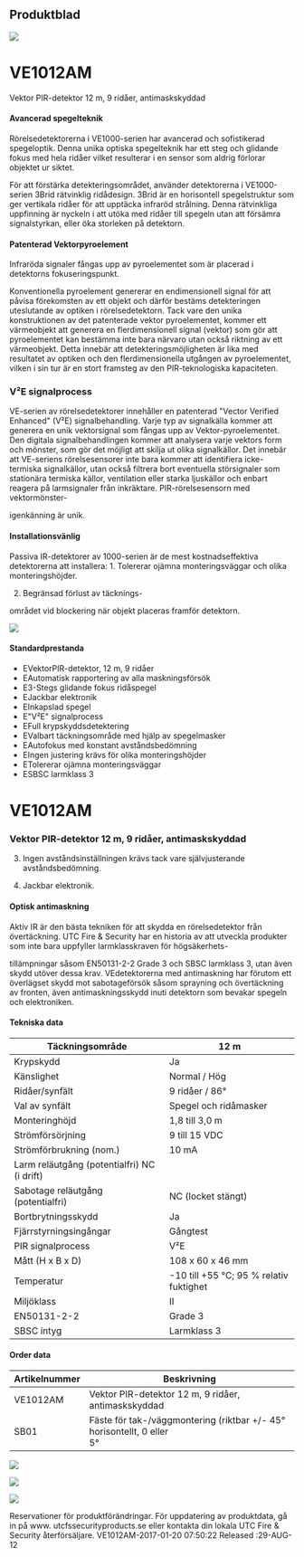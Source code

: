 ## Produktblad

![](_page_0_Picture_1.jpeg)

# VE1012AM

Vektor PIR-detektor 12 m, 9 ridåer, antimaskskyddad 

#### Avancerad spegelteknik

Rörelsedetektorerna i VE1000-serien har avancerad och sofistikerad spegeloptik. Denna unika optiska spegelteknik har ett steg och glidande fokus med hela ridåer vilket resulterar i en sensor som aldrig förlorar objektet ur siktet.

För att förstärka detekteringsområdet, använder detektorerna i VE1000-serien 3Brid rätvinklig ridådesign. 3Brid är en horisontell spegelstruktur som ger vertikala ridåer för att upptäcka infraröd strålning. Denna rätvinkliga uppfinning är nyckeln i att utöka med ridåer till spegeln utan att försämra signalstyrkan, eller öka storleken på detektorn.

#### Patenterad Vektorpyroelement

Infraröda signaler fångas upp av pyroelementet som är placerad i detektorns fokuseringspunkt.

Konventionella pyroelement genererar en endimensionell signal för att påvisa förekomsten av ett objekt och därför bestäms detekteringen uteslutande av optiken i rörelsedetektorn. Tack vare den unika konstruktionen av det patenterade vektor pyroelementet, kommer ett värmeobjekt att generera en flerdimensionell signal (vektor) som gör att pyroelementet kan bestämma inte bara närvaro utan också riktning av ett värmeobjekt. Detta innebär att detekteringsmöjligheten är lika med resultatet av optiken och den flerdimensionella utgången av pyroelementet, vilken i sin tur är en stort framsteg av den PIR-teknologiska kapaciteten.

### V²E signalprocess

VE-serien av rörelsedetektorer innehåller en patenterad "Vector Verified Enhanced" (V²E) signalbehandling. Varje typ av signalkälla kommer att generera en unik vektorsignal som fångas upp av Vektor-pyroelementet. Den digitala signalbehandlingen kommer att analysera varje vektors form och mönster, som gör det möjligt att skilja ut olika signalkällor. Det innebär att VE-seriens rörelsesensorer inte bara kommer att identifiera icke-termiska signalkällor, utan också filtrera bort eventuella störsignaler som stationära termiska källor, ventilation eller starka ljuskällor och enbart reagera på larmsignaler från inkräktare. PIR-rörelsesensorn med vektormönster-

igenkänning är unik.

#### Installationsvänlig

Passiva IR-detektorer av 1000-serien är de mest kostnadseffektiva detektorerna att installera: 1. Tolererar ojämna monteringsväggar och olika monteringshöjder.

2. Begränsad förlust av täcknings-

området vid blockering när objekt placeras framför detektorn.

![](_page_0_Picture_17.jpeg)

#### Standardprestanda

- EVektorPIR-detektor, 12 m, 9 ridåer
- EAutomatisk rapportering av alla maskningsförsök
- E3-Stegs glidande fokus ridåspegel
- EJackbar elektronik
- EInkapslad spegel
- E"V²E" signalprocess
- EFull krypskyddsdetektering
- EValbart täckningsområde med hjälp av spegelmasker
- EAutofokus med konstant avståndsbedömning
- EIngen justering krävs för olika monteringshöjder
- ETolererar ojämna monteringsväggar
- ESBSC larmklass 3

# VE1012AM

### Vektor PIR-detektor 12 m, 9 ridåer, antimaskskyddad

3. Ingen avståndsinställningen krävs tack vare självjusterande avståndsbedömning.

 4. Jackbar elektronik.

#### Optisk antimaskning

Aktiv IR är den bästa tekniken för att skydda en rörelsedetektor från övertäckning. UTC Fire & Security har en historia av att utveckla produkter som inte bara uppfyller larmklasskraven för högsäkerhets-

tillämpningar såsom EN50131-2-2 Grade 3 och SBSC larmklass 3, utan även skydd utöver dessa krav. VEdetektorerna med antimaskning har förutom ett överlägset skydd mot sabotageförsök såsom sprayning och övertäckning av fronten, även antimaskningsskydd inuti detektorn som bevakar spegeln och elektroniken.

#### Tekniska data

| Täckningsområde                             | 12 m                                    |
|---------------------------------------------|-----------------------------------------|
| Krypskydd                                   | Ja                                      |
| Känslighet                                  | Normal / Hög                            |
| Ridåer/synfält                              | 9 ridåer / 86°                          |
| Val av synfält                              | Spegel och ridåmasker                   |
| Monteringhöjd                               | 1,8 till 3,0 m                          |
| Strömförsörjning                            | 9 till 15 VDC                           |
| Strömförbrukning (nom.)                     | 10 mA                                   |
| Larm reläutgång (potentialfri) NC (i drift) |                                         |
| Sabotage reläutgång<br>(potentialfri)       | NC (locket stängt)                      |
| Bortbrytningsskydd                          | Ja                                      |
| Fjärrstyrningsingångar                      | Gångtest                                |
| PIR signalprocess                           | V²E                                     |
| Mått (H x B x D)                            | 108 x 60 x 46 mm                        |
| Temperatur                                  | -10 till +55 °C; 95 % relativ fuktighet |
| Miljöklass                                  | II                                      |
| EN50131-2-2                                 | Grade 3                                 |
| SBSC intyg                                  | Larmklass 3                             |

#### Order data

| Artikelnummer | Beskrivning                                                               |
|---------------|---------------------------------------------------------------------------|
| VE1012AM      | Vektor PIR-detektor 12 m, 9 ridåer, antimaskskyddad                       |
| SB01          | Fäste för tak-/väggmontering (riktbar +/- 45° horisontellt, 0 eller<br>5° |

![](_page_1_Picture_11.jpeg)

![](_page_1_Figure_12.jpeg)

![](_page_1_Picture_13.jpeg)

Reservationer för produktförändringar. För uppdatering av produktdata, gå in på www. utcfssecurityproducts.se eller kontakta din lokala UTC Fire & Security återförsäljare. VE1012AM-2017-01-20 07:50:22 Released :29-AUG-12